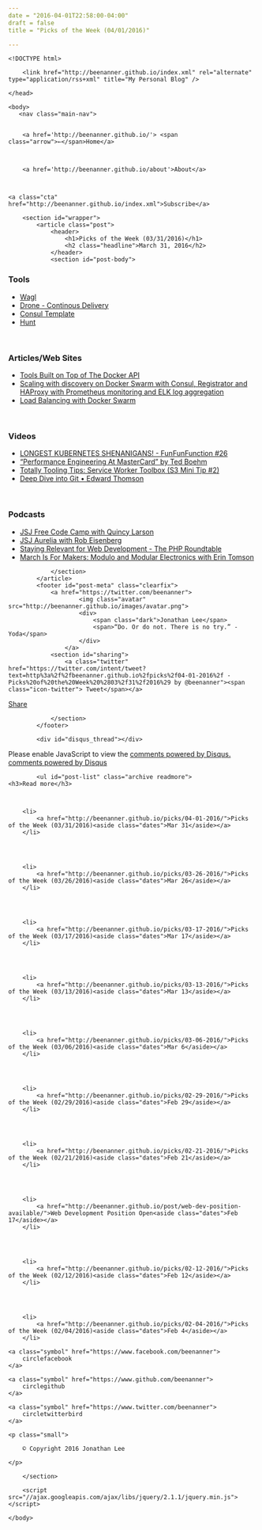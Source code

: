 ```yaml
---
date = "2016-04-01T22:58:00-04:00"
draft = false
title = "Picks of the Week (04/01/2016)"

---
```


    <!DOCTYPE html>
<html lang="en-us">
	<head>
		<meta charset="utf-8">
		<meta http-equiv="X-UA-Compatible" content="IE=edge,chrome=1">
		<meta name="viewport" content="width=device-width, initial-scale=1">
		<meta name="author" content="Jonathan Lee">
		<meta name="description" content="My place to share ideas and discoveries!">
		<meta name="generator" content="Hugo 0.15" />
		<title>Picks of the Week (03/31/2016) &middot; My Personal Blog</title>
		<link rel="shortcut icon" href="http://beenanner.github.io/images/favicon.ico">
		<link rel="stylesheet" href="http://beenanner.github.io/css/style.css">
		<link rel="stylesheet" href="http://beenanner.github.io/css/highlight.css">
		<link rel="stylesheet" href="http://beenanner.github.io/css/monosocialiconsfont.css">
		
		<link href="http://beenanner.github.io/index.xml" rel="alternate" type="application/rss+xml" title="My Personal Blog" />
		
	</head>

    <body>
       <nav class="main-nav">
	
	
		<a href='http://beenanner.github.io/'> <span class="arrow">←</span>Home</a>
	

	
		<a href='http://beenanner.github.io/about'>About</a>
	

	
	<a class="cta" href="http://beenanner.github.io/index.xml">Subscribe</a>
	
</nav>

        <section id="wrapper">
            <article class="post">
                <header>
                    <h1>Picks of the Week (03/31/2016)</h1>
                    <h2 class="headline">March 31, 2016</h2>
                </header>
                <section id="post-body">
                    

<h3 id="tools:8bb1a1250d10a811633b25514e1e3000">Tools</h3>

<ul>
<li><a href="http://ahmetalpbalkan.github.io/wagl/">Wagl</a></li>
<li><a href="https://github.com/drone/drone">Drone - Continous Delivery</a></li>
<li><a href="https://github.com/hashicorp/consul-template">Consul Template</a></li>
<li><a href="https://github.com/jeremenichelli/hunt">Hunt</a></li>
</ul>

<p><br /></p>

<h3 id="articles-web-sites:8bb1a1250d10a811633b25514e1e3000">Articles/Web Sites</h3>

<ul>
<li><a href="http://nordicapis.com/tools-built-on-top-of-the-docker-api/">Tools Built on Top of The Docker API</a></li>
<li><a href="http://sirile.github.io/2015/07/28/scaling-with-discovery-on-docker-swarm-with-consul-registrator-and-haproxy-with-prometheus-monitoring-and-elk-log-aggregation.html">Scaling with discovery on Docker Swarm with Consul, Registrator and HAProxy with Prometheus monitoring and ELK log aggregation</a></li>
<li><a href="https://botleg.com/stories/load-balancing-with-docker-swarm/">Load Balancing with Docker Swarm</a></li>
</ul>

<p><br /></p>

<h3 id="videos:8bb1a1250d10a811633b25514e1e3000">Videos</h3>

<ul>
<li><a href="https://www.youtube.com/watch?v=HptbRSdv6kg">LONGEST KUBERNETES SHENANIGANS! - FunFunFunction #26</a></li>
<li><a href="https://www.youtube.com/watch?v=Fq97BvwoJbU">&ldquo;Performance Engineering At MasterCard&rdquo; by Ted Boehm</a></li>
<li><a href="https://www.youtube.com/watch?v=gfHXekzD7p0">Totally Tooling Tips: Service Worker Toolbox (S3 Mini Tip #2)</a></li>
<li><a href="https://www.youtube.com/watch?v=dBSHLb1B8sw">Deep Dive into Git • Edward Thomson</a></li>
</ul>

<p><br /></p>

<h3 id="podcasts:8bb1a1250d10a811633b25514e1e3000">Podcasts</h3>

<ul>
<li><a href="https://devchat.tv/js-jabber/204-jsj-free-code-camp-with-quincy-larson">JSJ Free Code Camp with Quincy Larson</a></li>
<li><a href="https://devchat.tv/js-jabber/203-jsj-aurelia-with-rob-eisenberg">JSJ Aurelia with Rob Eisenberg</a></li>
<li><a href="https://www.phproundtable.com/episode/staying-relevant-in-an-ever-changing-web-development-world">Staying Relevant for Web Development - The PHP Roundtable</a></li>
<li><a href="http://hanselminutes.com/520/march-is-for-makers-modulo-and-modular-electronics-with-erin-tomson">March Is For Makers: Modulo and Modular Electronics with Erin Tomson</a></li>
</ul>

                </section>
            </article>
            <footer id="post-meta" class="clearfix">
                <a href="https://twitter.com/beenanner">
                        <img class="avatar" src="http://beenanner.github.io/images/avatar.png">
                        <div>
                            <span class="dark">Jonathan Lee</span>
                            <span>“Do. Or do not. There is no try.” - Yoda</span>
                        </div>
                    </a>
                <section id="sharing">
                    <a class="twitter" href="https://twitter.com/intent/tweet?text=http%3a%2f%2fbeenanner.github.io%2fpicks%2f04-01-2016%2f - Picks%20of%20the%20Week%20%2803%2f31%2f2016%29 by @beenanner"><span class="icon-twitter"> Tweet</span></a>

<a class="facebook" href="#" onclick="
    window.open(
      'https://www.facebook.com/sharer/sharer.php?u='+encodeURIComponent(location.href),
      'facebook-share-dialog',
      'width=626,height=436');
    return false;"><span class="icon-facebook-rect"> Share</span>
</a>

                </section>
            </footer>

            <div id="disqus_thread"></div>
<script type="text/javascript">
    var disqus_shortname = 'beenanner';
    var disqus_identifier = 'http:\/\/beenanner.github.io\/picks\/04-01-2016\/';
    var disqus_title = 'Picks of the Week (03\/31\/2016)';
    var disqus_url = 'http:\/\/beenanner.github.io\/picks\/04-01-2016\/';

    (function() {
        var dsq = document.createElement('script'); dsq.type = 'text/javascript'; dsq.async = true;
        dsq.src = '//' + disqus_shortname + '.disqus.com/embed.js';
        (document.getElementsByTagName('head')[0] || document.getElementsByTagName('body')[0]).appendChild(dsq);
    })();
</script>
<noscript>Please enable JavaScript to view the <a href="http://disqus.com/?ref_noscript">comments powered by Disqus.</a></noscript>
<a href="http://disqus.com" class="dsq-brlink">comments powered by <span class="logo-disqus">Disqus</span></a>

            <ul id="post-list" class="archive readmore">
    <h3>Read more</h3>
    
    
        
        <li>
            <a href="http://beenanner.github.io/picks/04-01-2016/">Picks of the Week (03/31/2016)<aside class="dates">Mar 31</aside></a>
        </li>
        
   
    
        
        <li>
            <a href="http://beenanner.github.io/picks/03-26-2016/">Picks of the Week (03/26/2016)<aside class="dates">Mar 26</aside></a>
        </li>
        
   
    
        
        <li>
            <a href="http://beenanner.github.io/picks/03-17-2016/">Picks of the Week (03/17/2016)<aside class="dates">Mar 17</aside></a>
        </li>
        
   
    
        
        <li>
            <a href="http://beenanner.github.io/picks/03-13-2016/">Picks of the Week (03/13/2016)<aside class="dates">Mar 13</aside></a>
        </li>
        
   
    
        
        <li>
            <a href="http://beenanner.github.io/picks/03-06-2016/">Picks of the Week (03/06/2016)<aside class="dates">Mar 6</aside></a>
        </li>
        
   
    
        
        <li>
            <a href="http://beenanner.github.io/picks/02-29-2016/">Picks of the Week (02/29/2016)<aside class="dates">Feb 29</aside></a>
        </li>
        
   
    
        
        <li>
            <a href="http://beenanner.github.io/picks/02-21-2016/">Picks of the Week (02/21/2016)<aside class="dates">Feb 21</aside></a>
        </li>
        
   
    
        
        <li>
            <a href="http://beenanner.github.io/post/web-dev-position-available/">Web Development Position Open<aside class="dates">Feb 17</aside></a>
        </li>
        
   
    
        
        <li>
            <a href="http://beenanner.github.io/picks/02-12-2016/">Picks of the Week (02/12/2016)<aside class="dates">Feb 12</aside></a>
        </li>
        
   
    
        
        <li>
            <a href="http://beenanner.github.io/picks/02-04-2016/">Picks of the Week (02/04/2016)<aside class="dates">Feb 4</aside></a>
        </li>
        
   
</ul>
            <footer id="footer">
    
        
<div id="social">
    
    <a class="symbol" href="https://www.facebook.com/beenanner">
        circlefacebook
    </a>
    
    <a class="symbol" href="https://www.github.com/beenanner">
        circlegithub
    </a>
    
    <a class="symbol" href="https://www.twitter.com/beenanner">
        circletwitterbird
    </a>
    
</div>

    
    <p class="small">
    
        © Copyright 2016 Jonathan Lee
    
    </p>
</footer>

        </section>

        <script src="//ajax.googleapis.com/ajax/libs/jquery/2.1.1/jquery.min.js"></script>
<script src="http://beenanner.github.io/js/main.js"></script>
<script src="http://beenanner.github.io/js/highlight.js"></script>
<script>hljs.initHighlightingOnLoad();</script>


    </body>
</html>
